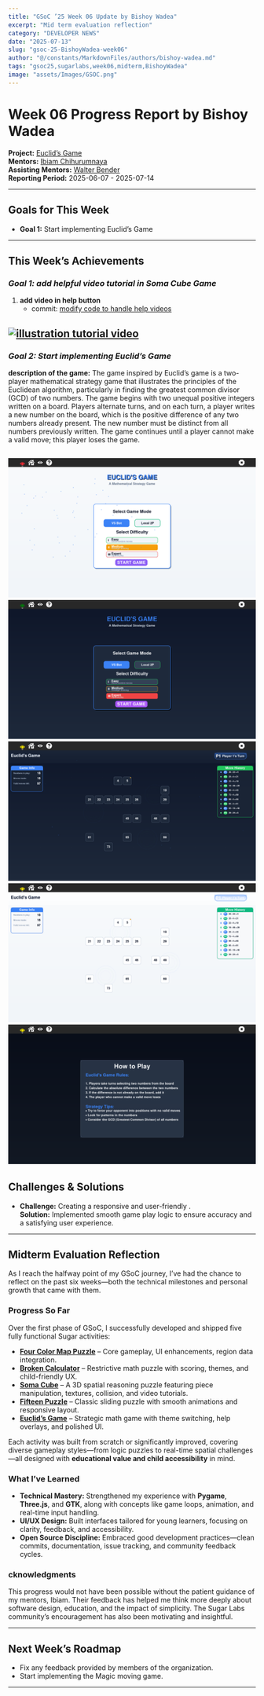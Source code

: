 ```yaml
---
title: "GSoC ’25 Week 06 Update by Bishoy Wadea"
excerpt: "Mid term evaluation reflection"
category: "DEVELOPER NEWS"
date: "2025-07-13"
slug: "gsoc-25-BishoyWadea-week06"
author: "@/constants/MarkdownFiles/authors/bishoy-wadea.md"
tags: "gsoc25,sugarlabs,week06,midterm,BishoyWadea"
image: "assets/Images/GSOC.png"
---
```


<!-- markdownlint-disable -->

# Week 06 Progress Report by Bishoy Wadea

**Project:** [Euclid’s Game](https://github.com/Bishoywadea/Euclid-s-Game)  
**Mentors:** [Ibiam Chihurumnaya](https://github.com/chimosky)  
**Assisting Mentors:** [Walter Bender](https://github.com/walterbender/)  
**Reporting Period:** 2025-06-07 - 2025-07-14 

---

## Goals for This Week

- **Goal 1:** Start implementing Euclid’s Game
---

## This Week’s Achievements

### *Goal 1: add helpful video tutorial in Soma Cube Game*

1. **add video in help button**  
   - commit: [modify code to handle help videos](https://github.com/Bishoywadea/Soma-Cube/commit/63a7daaa8009f5f54791cdf9081e765846135f70)

[![illustration tutorial video](https://i9.ytimg.com/vi_webp/Q4BKp3Yo3Uw/mq3.webp?sqp=CPDv2sMG-oaymwEmCMACELQB8quKqQMa8AEB-AH-CYAC0AWKAgwIABABGGUgTihBMA8=&rs=AOn4CLCEh8DLiBCY1blowOssb9l5JiRdRQ)](https://youtu.be/Q4BKp3Yo3Uw)
---

### *Goal 2: Start implementing Euclid’s Game*

**description of the game:**
The game inspired by Euclid’s game is a two-player mathematical strategy game
that illustrates the principles of the Euclidean algorithm, particularly in finding the
greatest common divisor (GCD) of two numbers. The game begins with two unequal
positive integers written on a board. Players alternate turns, and on each turn, a
player writes a new number on the board, which is the positive difference of any two
numbers already present. The new number must be distinct from all numbers
previously written. The game continues until a player cannot make a valid move; this
player loses the game.

![menu light theme](https://github.com/Bishoywadea/Euclid-s-Game/blob/main/screenshots/01.png?raw=true)
![menu dark theme](https://github.com/Bishoywadea/Euclid-s-Game/blob/main/screenshots/02.png?raw=true)
![game play dark theme](https://github.com/Bishoywadea/Euclid-s-Game/blob/main/screenshots/05.png?raw=true)
![game play light theme](https://github.com/Bishoywadea/Euclid-s-Game/blob/main/screenshots/04.png?raw=true)
![help panel](https://github.com/Bishoywadea/Euclid-s-Game/blob/main/screenshots/06.png?raw=true)
---

## Challenges & Solutions

- **Challenge:** Creating a responsive and user-friendly .  
  **Solution:** Implemented smooth game play logic to ensure accuracy and a satisfying user experience.
---

## Midterm Evaluation Reflection

As I reach the halfway point of my GSoC journey, I’ve had the chance to reflect on the past six weeks—both the technical milestones and personal growth that came with them.

### Progress So Far
Over the first phase of GSoC, I successfully developed and shipped five fully functional Sugar activities:
- [**Four Color Map Puzzle**](https://github.com/Bishoywadea/Four-Color-Map) – Core gameplay, UI enhancements, region data integration.
- [**Broken Calculator**](https://github.com/Bishoywadea/Broken-Calculator) – Restrictive math puzzle with scoring, themes, and child-friendly UX.
- [**Soma Cube**](https://github.com/Bishoywadea/Soma-Cube) – A 3D spatial reasoning puzzle featuring piece manipulation, textures, collision, and video tutorials.
- [**Fifteen Puzzle**](https://github.com/Bishoywadea/FifteenPuzzle) – Classic sliding puzzle with smooth animations and responsive layout.
- [**Euclid’s Game**](https://github.com/Bishoywadea/Euclid-s-Game) – Strategic math game with theme switching, help overlays, and polished UI.


Each activity was built from scratch or significantly improved, covering diverse gameplay styles—from logic puzzles to real-time spatial challenges—all designed with **educational value and child accessibility** in mind.

### What I’ve Learned
- **Technical Mastery:** Strengthened my experience with **Pygame**, **Three.js**, and **GTK**, along with concepts like game loops, animation, and real-time input handling.
- **UI/UX Design:** Built interfaces tailored for young learners, focusing on clarity, feedback, and accessibility.
- **Open Source Discipline:** Embraced good development practices—clean commits, documentation, issue tracking, and community feedback cycles.

### cknowledgments
This progress would not have been possible without the patient guidance of my mentors, Ibiam. Their feedback has helped me think more deeply about software design, education, and the impact of simplicity. The Sugar Labs community’s encouragement has also been motivating and insightful.


---

## Next Week’s Roadmap

- Fix any feedback provided by members of the organization.  
- Start implementing the Magic moving game.
---
